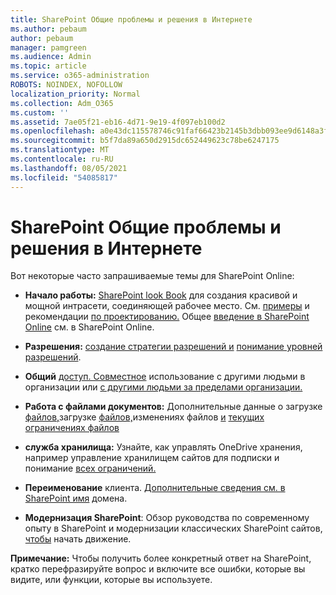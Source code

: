 ```yaml
---
title: SharePoint Общие проблемы и решения в Интернете
ms.author: pebaum
author: pebaum
manager: pamgreen
ms.audience: Admin
ms.topic: article
ms.service: o365-administration
ROBOTS: NOINDEX, NOFOLLOW
localization_priority: Normal
ms.collection: Adm_O365
ms.custom: ''
ms.assetid: 7ae05f21-eb16-4d71-9e19-4f097eb100d2
ms.openlocfilehash: a0e43dc115578746c91faf66423b2145b3dbb093ee9d6148a3fe28cc42f2d396
ms.sourcegitcommit: b5f7da89a650d2915dc652449623c78be6247175
ms.translationtype: MT
ms.contentlocale: ru-RU
ms.lasthandoff: 08/05/2021
ms.locfileid: "54085817"
---
```

# <a name="sharepoint-online-common-issues-and-resolutions"></a>SharePoint Общие проблемы и решения в Интернете

Вот некоторые часто запрашиваемые темы для SharePoint Online:

- **Начало работы:** [SharePoint look Book](https://lookbook.microsoft.com/assets/SharePoint_lookbook_2019.pdf) для создания красивой и мощной интрасети, соединяющей рабочее место. См. [примеры](https://lookbook.microsoft.com/) и рекомендации [по проектированию.](https://spdesign.azurewebsites.net/) Общее [введение в SharePoint Online](https://docs.microsoft.com/sharepoint/introduction) см. в SharePoint Online.

- **Разрешения:** [создание стратегии разрешений и](https://docs.microsoft.com/sharepoint/default-sharepoint-groups) [понимание уровней разрешений](https://docs.microsoft.com/sharepoint/understanding-permission-levels).

- **Общий** [доступ. Совместное](https://docs.microsoft.com/sharepoint/default-sharepoint-groups) использование с другими людьми в организации или [с другими людьми за пределами организации.](https://docs.microsoft.com/sharepoint/external-sharing-overview)

- **Работа с файлами документов:** Дополнительные данные о загрузке [файлов,](https://support.office.com/article/Upload-a-folder-or-files-to-a-document-library-eb18fcba-c953-4d45-8d90-8da66edeacdb)загрузке [файлов,](https://support.office.com/article/Download-files-and-folders-from-OneDrive-or-SharePoint-5c7397b7-19c7-4893-84fe-d02e8fa5df05)изменениях файлов [и](https://support.office.com/article/Edit-a-document-in-a-document-library-02d8497f-1c13-4114-949a-b8466f639b07) [текущих ограничениях файлов](https://support.office.com/article/invalid-file-names-and-file-types-in-onedrive-onedrive-for-business-and-sharepoint-64883a5d-228e-48f5-b3d2-eb39e07630fa)

- **служба хранилища:** Узнайте, как управлять OneDrive хранения, например управление хранилищем сайтов для подписки и понимание </a> [всех ограничений.](https://docs.microsoft.com/office365/servicedescriptions/sharepoint-online-service-description/sharepoint-online-limits) [](https://docs.microsoft.com/sharepoint/manage-site-collection-storage-limits)

- **Переименование** клиента. [Дополнительные сведения см. в SharePoint имя](https://docs.microsoft.com/sharepoint/change-your-sharepoint-domain-name) домена.

- **Модернизация SharePoint**: Обзор [](https://docs.microsoft.com/sharepoint/guide-to-sharepoint-modern-experience) руководства по современному опыту в SharePoint и модернизации классических SharePoint сайтов, [чтобы](https://docs.microsoft.com/sharepoint/dev/transform/modernize-classic-sites) начать движение.

**Примечание:** Чтобы получить более конкретный ответ на SharePoint, кратко перефразируйте вопрос и включите все ошибки, которые вы видите, или функции, которые вы используете.